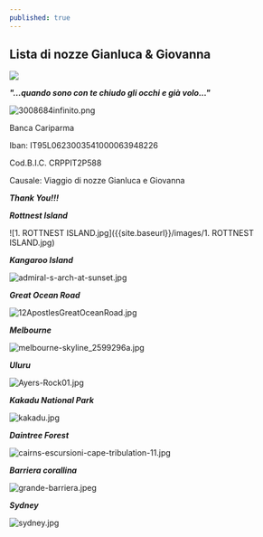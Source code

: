 ```yaml
---
published: true
---
```

## Lista di nozze Gianluca & Giovanna

![]({{site.baseurl}}/images/3008683201308131748431.jpg)

_**"...quando sono con te chiudo gli occhi e già volo..."**_

![3008684infinito.png]({{site.baseurl}}/images/3008684infinito.png)

Banca Cariparma

Iban: IT95L0623003541000063948226

Cod.B.I.C. CRPPIT2P588

Causale: Viaggio di nozze Gianluca e Giovanna

_**Thank You!!!**_

_**Rottnest Island**_

![1. ROTTNEST ISLAND.jpg]({{site.baseurl}}/images/1. ROTTNEST ISLAND.jpg)

_**Kangaroo Island**_

![admiral-s-arch-at-sunset.jpg]({{site.baseurl}}/images/admiral-s-arch-at-sunset.jpg)

_**Great Ocean Road**_

![12ApostlesGreatOceanRoad.jpg]({{site.baseurl}}/images/12ApostlesGreatOceanRoad.jpg)

_**Melbourne**_

![melbourne-skyline_2599296a.jpg]({{site.baseurl}}/images/melbourne-skyline_2599296a.jpg)

_**Uluru**_

![Ayers-Rock01.jpg]({{site.baseurl}}/images/Ayers-Rock01.jpg)

_**Kakadu National Park**_

![kakadu.jpg]({{site.baseurl}}/images/kakadu.jpg)

_**Daintree Forest**_

![cairns-escursioni-cape-tribulation-11.jpg]({{site.baseurl}}/images/cairns-escursioni-cape-tribulation-11.jpg)

_**Barriera corallina**_

![grande-barriera.jpeg]({{site.baseurl}}/images/grande-barriera.jpeg)

_**Sydney**_

![sydney.jpg]({{site.baseurl}}/images/sydney.jpg)


